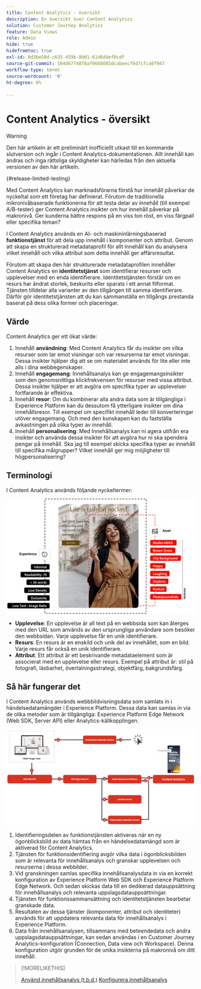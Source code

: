 ```yaml
---
title: Content Analytics - översikt
description: En översikt över Content Analytics
solution: Customer Journey Analytics
feature: Data Views
role: Admin
hide: true
hidefromtoc: true
exl-id: 0d3be50d-c635-459b-8b01-61d6d4ef0cdf
source-git-commit: 164d67748f8af066b603dcabeecf6d7cfca0f947
workflow-type: tm+mt
source-wordcount: '0'
ht-degree: 0%

---
```


# Content Analytics - översikt

<!-- 
This is a placeholder article for upcoming Content Analytics documentation. Currently used to set up contextual help entries for developer working on onboarding UI and workspace UI 
-->

>[!WARNING]
>
>Den här artikeln är ett preliminärt inofficiellt utkast till en kommande slutversion och ingår i Content Analytics-dokumentationen. Allt innehåll kan ändras och inga rättsliga skyldigheter kan härledas från den aktuella versionen av den här artikeln.
>

{#release-limited-testing}

Med Content Analytics kan marknadsförarna förstå hur innehåll påverkar de nyckeltal som ett företag har definierat. Förutom de traditionella mikronivåbaserade funktionerna för att testa delar av innehåll (till exempel A/B-tester) ger Content Analytics insikter om hur innehåll påverkar på makronivå. Ger kunderna bättre respons på en viss ton röst, en viss färgpall eller specifika teman?

I Content Analytics används en AI- och maskininlärningsbaserad **funktionstjänst** för att dela upp innehåll i komponenter och attribut. Genom att skapa en strukturerad metadataprofil för allt innehåll kan du analysera vilket innehåll och vilka attribut som detta innehåll ger affärsresultat.

Förutom att skapa den här strukturerade metadataprofilen innehåller Content Analytics en **identitetstjänst** som identifierar resurser och upplevelser med en enda identifierare. Identitetstjänsten förstår om en resurs har ändrat storlek, beskurits eller sparats i ett annat filformat. Tjänsten tilldelar alla varianter av den tillgången till samma identifierare. Därför gör identitetstjänsten att du kan sammanställa en tillgångs prestanda baserat på dess olika former och placeringar.

## Värde

Content Analytics ger ett ökat värde:

1. Innehåll **användning**: Med Content Analytics får du insikter om vilka resurser som tar emot visningar och var resurserna tar emot visningar. Dessa insikter hjälper dig att se om materialet används för lite eller inte alls i dina webbegenskaper.
1. Innehåll **engagemang**: Innehållsanalys kan ge engagemangsinsikter som den genomsnittliga klickfrekvensen för resurser med vissa attribut. Dessa insikter hjälper er att avgöra om specifika typer av upplevelser fortfarande är effektiva.
1. Innehåll **resor**: Om du kombinerar alla andra data som är tillgängliga i Experience Platform kan du dessutom få ytterligare insikter om dina innehållsresor. Till exempel om specifikt innehåll leder till konverteringar utöver engagemang. Och med den kunskapen kan du fastställa avkastningen på olika typer av innehåll.
1. Innehåll **personalisering**: Med Innehållsanalys kan ni agera utifrån era insikter och använda dessa insikter för att avgöra hur ni ska spendera pengar på innehåll. Ska jag till exempel skicka specifika typer av innehåll till specifika målgrupper? Vilket innehåll ger mig möjligheter till högpersonalisering?

## Terminologi

I Content Analytics används följande nyckeltermer:

![Assets och upplevelser](/help/content-analytics/assets//content-analytics-experience-asset.png)

* **Upplevelse**: En upplevelse är all text på en webbsida som kan återges med den URL som används av den ursprungliga användare som besöker den webbsidan. Varje upplevelse får en unik identifierare.
* **Resurs**: En resurs är en enskild och unik del av innehållet, som en bild. Varje resurs får också en unik identifierare.
* **Attribut**: Ett attribut är ett beskrivande metadataelement som är associerat med en upplevelse eller resurs. Exempel på attribut är: stil på fotografi, läsbarhet, övertalningsstrategi, objektfärg, bakgrundsfärg.

## Så här fungerar det

I Content Analytics används webbbildvisningsdata som samlats in i händelsedatamängder i Experience Platform. Dessa data kan samlas in via de olika metoder som är tillgängliga: Experience Platform Edge Network (Web SDK, Server API) eller Analytics-källkopplingen.

![Innehållsanalys - Så fungerar det](assets/how-it-works.png)


1. Identifieringsdelen av funktionstjänsten aktiveras när en ny ögonblicksbild av data hämtas från en händelsedatamängd som är aktiverad för Content Analytics.
1. Tjänsten för funktionsidentifiering avgör vilka data i ögonblicksbilden som är relevanta för innehållsanalys och granskar upplevelsen och resurserna i dessa webbilder.
1. Vid granskningen samlas specifika innehållsanalysdata in via en korrekt konfiguration av Experience Platform Web SDK och Experience Platform Edge Network. Och sedan skickas data till en dedikerad datauppsättning för innehållsanalys och relevanta uppslagsdatauppsättningar.
1. Tjänsten för funktionssammansättning och identitetstjänsten bearbetar granskade data.
1. Resultaten av dessa tjänster (komponenter, attribut och identiteter) används för att uppdatera relevanta data för innehållsanalys i Experience Platform.
1. Data från innehållsanalysen, tillsammans med beteendedata och andra uppslagsdatauppsättningar, kan sedan användas i en Customer Journey Analytics-konfiguration (Connection, Data view och Workspace). Denna konfiguration utgör grunden för de unika insikterna på makronivå om ditt innehåll.

>[!MORELIKETHIS]
>
>[Använd innehållsanalys (t.b.d.)](#value)
>[Konfigurera innehållsanalys](config/configuration.md)
